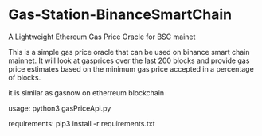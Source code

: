 # Gas-Station-BinanceSmartChain

A Lightweight Ethereum Gas Price Oracle for BSC mainet

This is a simple gas price oracle that can be used on binance smart chain mainnet. It will look at gasprices over the last 200 blocks and provide gas price estimates based on the minimum gas price accepted in a percentage of blocks.

it is similar as gasnow on etherreum blockchain

usage: python3 gasPriceApi.py

requirements: pip3 install -r requirements.txt
